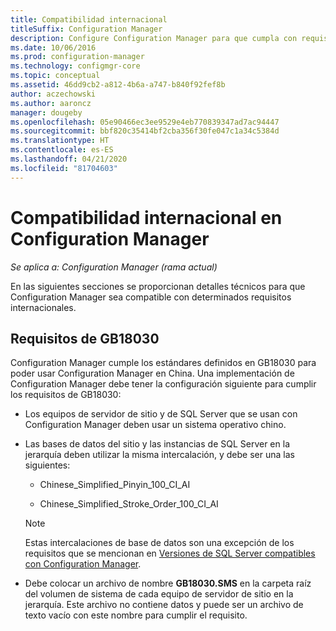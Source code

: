 ```yaml
---
title: Compatibilidad internacional
titleSuffix: Configuration Manager
description: Configure Configuration Manager para que cumpla con requisitos internacionales específicos.
ms.date: 10/06/2016
ms.prod: configuration-manager
ms.technology: configmgr-core
ms.topic: conceptual
ms.assetid: 46dd9cb2-a812-4b6a-a747-b840f92fef8b
author: aczechowski
ms.author: aaroncz
manager: dougeby
ms.openlocfilehash: 05e90466ec3ee9529e4eb770839347ad7ac94447
ms.sourcegitcommit: bbf820c35414bf2cba356f30fe047c1a34c5384d
ms.translationtype: HT
ms.contentlocale: es-ES
ms.lasthandoff: 04/21/2020
ms.locfileid: "81704603"
---
```

# <a name="international-support-in-configuration-manager"></a>Compatibilidad internacional en Configuration Manager

*Se aplica a: Configuration Manager (rama actual)*

En las siguientes secciones se proporcionan detalles técnicos para que Configuration Manager sea compatible con determinados requisitos internacionales.  

## <a name="gb18030-requirements"></a>Requisitos de GB18030  
 Configuration Manager cumple los estándares definidos en GB18030 para poder usar Configuration Manager en China. Una implementación de Configuration Manager debe tener la configuración siguiente para cumplir los requisitos de GB18030:  

-   Los equipos de servidor de sitio y de SQL Server que se usan con Configuration Manager deben usar un sistema operativo chino.  

-   Las bases de datos del sitio y las instancias de SQL Server en la jerarquía deben utilizar la misma intercalación, y debe ser una las siguientes:  

    -   Chinese_Simplified_Pinyin_100_CI_AI  

    -   Chinese_Simplified_Stroke_Order_100_CI_AI  

    > [!NOTE]  
    >  Estas intercalaciones de base de datos son una excepción de los requisitos que se mencionan en [Versiones de SQL Server compatibles con Configuration Manager](../../../core/plan-design/configs/support-for-sql-server-versions.md).  

-   Debe colocar un archivo de nombre **GB18030.SMS** en la carpeta raíz del volumen de sistema de cada equipo de servidor de sitio en la jerarquía. Este archivo no contiene datos y puede ser un archivo de texto vacío con este nombre para cumplir el requisito.  
